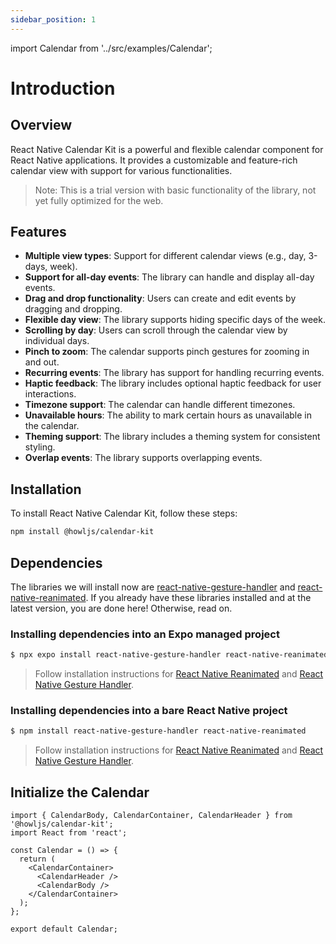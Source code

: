 ```yaml
---
sidebar_position: 1
---
```

import Calendar from '../src/examples/Calendar';

# Introduction

## Overview

React Native Calendar Kit is a powerful and flexible calendar component for React Native applications. It provides a customizable and feature-rich calendar view with support for various functionalities.

<Calendar numberOfDays={7} allowDragToCreate />

> Note: This is a trial version with basic functionality of the library, not yet fully optimized for the web.

## Features

- **Multiple view types**: Support for different calendar views (e.g., day, 3-days, week).
- **Support for all-day events**: The library can handle and display all-day events.
- **Drag and drop functionality**: Users can create and edit events by dragging and dropping.
- **Flexible day view**: The library supports hiding specific days of the week.
- **Scrolling by day**: Users can scroll through the calendar view by individual days.
- **Pinch to zoom**: The calendar supports pinch gestures for zooming in and out.
- **Recurring events**: The library has support for handling recurring events.
- **Haptic feedback**: The library includes optional haptic feedback for user interactions.
- **Timezone support**: The calendar can handle different timezones.
- **Unavailable hours**: The ability to mark certain hours as unavailable in the calendar.
- **Theming support**: The library includes a theming system for consistent styling.
- **Overlap events**: The library supports overlapping events.

## Installation

To install React Native Calendar Kit, follow these steps:

```bash npm2yarn
npm install @howljs/calendar-kit
```

## Dependencies

The libraries we will install now are [react-native-gesture-handler](https://docs.swmansion.com/react-native-gesture-handler/) and [react-native-reanimated](https://docs.swmansion.com/react-native-reanimated/). If you already have these libraries installed and at the latest version, you are done here! Otherwise, read on.

### Installing dependencies into an Expo managed project

```bash npm2yarn
$ npx expo install react-native-gesture-handler react-native-reanimated
```

> Follow installation instructions for [React Native Reanimated](https://docs.expo.dev/versions/latest/sdk/reanimated/) and [React Native Gesture Handler](https://docs.expo.dev/versions/latest/sdk/gesture-handler/).


### Installing dependencies into a bare React Native project

```bash npm2yarn
$ npm install react-native-gesture-handler react-native-reanimated
```

> Follow installation instructions for [React Native Reanimated](https://docs.swmansion.com/react-native-reanimated/docs/fundamentals/getting-started) and [React Native Gesture Handler](https://docs.swmansion.com/react-native-gesture-handler/docs/fundamentals/installation).


## Initialize the Calendar

```tsx
import { CalendarBody, CalendarContainer, CalendarHeader } from '@howljs/calendar-kit';
import React from 'react';

const Calendar = () => {
  return (
    <CalendarContainer>
      <CalendarHeader />
      <CalendarBody />
    </CalendarContainer>
  );
};

export default Calendar;
```
